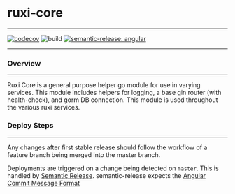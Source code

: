 # ruxi-core

---
[![codecov](https://codecov.io/gh/MaxiCB/ruxi-core/branch/master/graph/badge.svg?token=ZAA0KGZWGK)](https://codecov.io/gh/MaxiCB/ruxi-core)
![build](https://github.com/maxicb/ruxi-core/actions/workflows/go.yml/badge.svg)
[![semantic-release: angular](https://img.shields.io/badge/semantic--release-angular-e10079?logo=semantic-release)](https://github.com/semantic-release/semantic-release)

---

### Overview
---
Ruxi Core is a general purpose helper go module for use in varying services. This module includes helpers for logging, a base gin router (with health-check), and gorm DB connection. This module is used throughout the various ruxi services.

### Deploy Steps
---
Any changes after first stable release should follow the workflow of a feature branch being merged into the master branch.

Deployments are triggered on a change being detected on `master`. This is handled by [Semantic Release](https://github.com/semantic-release/semantic-release). semantic-release expects the [Angular Commit Message Format](https://github.com/angular/angular/blob/main/CONTRIBUTING.md#-commit-message-format)
